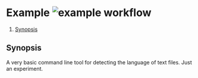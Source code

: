 # Example ![example workflow](https://github.com/triole/example/actions/workflows/build.yaml/badge.svg)

<!--- mdtoc: toc begin -->

1. [Synopsis](#synopsis)<!--- mdtoc: toc end -->

## Synopsis

A very basic command line tool for detecting the language of text files. Just an experiment.
